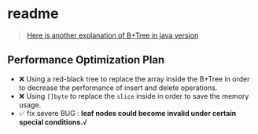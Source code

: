# readme

> [Here is another explanation of B+Tree in java version](./java-code-with-explanation.md)

## Performance Optimization Plan

- ❌ Using a red-black tree to replace the array inside the B+Tree in order to decrease the performance of insert and delete operations.
- ❌ Using `[]byte` to replace the `slice` inside in order to save the memory usage.
- ✅ fix severe BUG : **leaf nodes could become invalid under certain special conditions.**√
